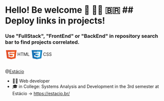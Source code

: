 # Hello! Be welcome 👋 👨‍💻 🇧🇷 ## Deploy links in projects!


<div style="display: inline_block">
  <h3>Use "FullStack", "FrontEnd" or "BackEnd" in repository search bar to find projects correlated.</h3>
  <!--<img align="center" alt="Git" height="30" width="40" src="https://raw.githubusercontent.com/devicons/devicon/master/icons/git/git-original.svg">-->
  <img align="center" alt="HTML" height="30" width="40" src="https://raw.githubusercontent.com/devicons/devicon/master/icons/html5/html5-original.svg">HTML
  <img align="center" alt="CSS" height="30" width="40" src="https://raw.githubusercontent.com/devicons/devicon/master/icons/css3/css3-original.svg">CSS
  </br></br>
  <!--<img align="center" alt="JS" height="30" width="40" src="https://raw.githubusercontent.com/devicons/devicon/master/icons/javascript/javascript-plain.svg">
  <img align="center" alt="TS" height="30" width="40" src="https://raw.githubusercontent.com/devicons/devicon/master/icons/typescript/typescript-plain.svg">
  <img align="center" alt="Next.JS" height="30" width="40" src="https://raw.githubusercontent.com/devicons/devicon/master/icons/nextjs/nextjs-original.svg">
  <img align="center" alt="React" height="30" width="40" src="https://raw.githubusercontent.com/devicons/devicon/master/icons/react/react-original.svg">
  <img align="center" alt="TailwindCSS" height="30" width="40" src="https://raw.githubusercontent.com/devicons/devicon/master/icons/tailwindcss/tailwindcss-original.svg">
  HeidiSQL
  <img align="center" alt="MySQL" height="30" width="40" src="https://raw.githubusercontent.com/devicons/devicon/master/icons/mysql/mysql-original.svg">
  <img align="center" alt="MongoDB" height="30" width="40" src="https://raw.githubusercontent.com/devicons/devicon/master/icons/mongodb/mongodb-original.svg">
  <img align="center" alt="Node.JS" height="30" width="40" src="https://raw.githubusercontent.com/devicons/devicon/master/icons/nodejs/nodejs-original.svg">-->
</div>


@[Estácio](https://estacio.br/)
  - 👨‍💻 Web developer <!-- at EmpresaNome -> https -->
  - 🎓 in College: Systems Analysis and Development in the 3rd semester at Estácio -> https://estacio.br/
